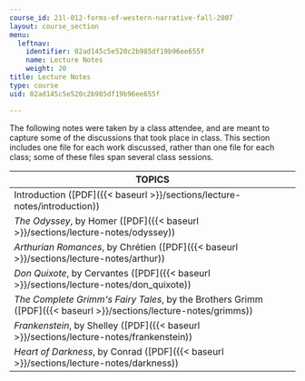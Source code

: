 ```yaml
---
course_id: 21l-012-forms-of-western-narrative-fall-2007
layout: course_section
menu:
  leftnav:
    identifier: 02ad145c5e520c2b985df19b96ee655f
    name: Lecture Notes
    weight: 20
title: Lecture Notes
type: course
uid: 02ad145c5e520c2b985df19b96ee655f

---
```


The following notes were taken by a class attendee, and are meant to capture some of the discussions that took place in class. This section includes one file for each work discussed, rather than one file for each class; some of these files span several class sessions.

| TOPICS |
| --- |
| Introduction ([PDF]({{< baseurl >}}/sections/lecture-notes/introduction)) |
| _The Odyssey_, by Homer ([PDF]({{< baseurl >}}/sections/lecture-notes/odyssey)) |
| _Arthurian Romances_, by Chrétien ([PDF]({{< baseurl >}}/sections/lecture-notes/arthur)) |
| _Don Quixote_, by Cervantes ([PDF]({{< baseurl >}}/sections/lecture-notes/don_quixote)) |
| _The Complete Grimm's Fairy Tales_, by the Brothers Grimm ([PDF]({{< baseurl >}}/sections/lecture-notes/grimms)) |
| _Frankenstein_, by Shelley ([PDF]({{< baseurl >}}/sections/lecture-notes/frankenstein)) |
| _Heart of Darkness_, by Conrad ([PDF]({{< baseurl >}}/sections/lecture-notes/darkness))